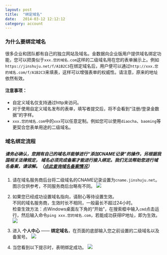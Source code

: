 ```yaml
---
layout: post
title:  "绑定域名"
date:   2014-03-12 12:12:12
category: account
---
```


### 为什么要绑定域名

很多企业和团队都有自己的独立网站及域名。金数据向企业版用户提供域名绑定功能，您可以把类似于`xxx.您的域名.com`这样的二级域名用在您的表单展示上。例如`https://jinshuju.net/f/A1B2C3`在绑定域名后，用户便可以通过`http://xxx.您的域名.com/f/A1B2C3`来填表，这样可以增强表单的权威性。请注意，原来的地址依然有效。

#### 注意事项：

* 自定义域名仅支持通过http来访问。
* 对于使用自定义域名发布的表单，填写者提交后，将不会看到“注册/登录金数据”的字样。
* `xxx.您的域名.com`中的`xxx`可以任意定制。例如您可以使用`diaocha`、`baoming`等更契合您表单用途的二级域名。
  
### 域名绑定流程

##### 请务必确认，您拥有自己的域名并能够进行“添加CNAME记录”的操作，另根据我国相关法律规定， **域名必须完成备案才能进行接入绑定**。我们无法帮助您进行域名备案，请谅解。（[点此查询域名备案情况](http://tool.chinaz.com/beian.aspx)）

1. 请在域名服务商后台将二级域名的CNAME记录设置为`cname.jinshuju.net`。  
图示仅供参考，不同服务商后台略有不同。
	![](http://jinshuju-help-pics.b0.upaiyun.com/images/customize-domain-create_cname.png)

2. 如果您已经成功设置域名指向，请耐心等待设置生效。  
不同的域名服务商，生效时长不相同，一般最长不超过24小时。  
检查生效方法：点Windows桌面左下角的“开始”，在搜索框中输入`cmd`点击运行，然后输入命令`ping xxx.您的域名.com`，若能成功获得IP地址，即为生效。
	![](http://jinshuju-help-pics.b0.upaiyun.com/images/customize-domain-ping.png)

3. 进入 **个人中心** —— **绑定域名**，在页面的底部输入您之前设置的二级域名以及备案号。
	![](http://jinshuju-help-pics.b0.upaiyun.com/images/customize-domain-1.png)

4. 当您看到以下提示时，表明绑定成功。
	![](http://jinshuju-help-pics.b0.upaiyun.com/images/customize-domain-2.png)
